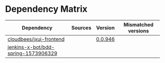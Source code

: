 # Dependency Matrix

Dependency | Sources | Version | Mismatched versions
---------- | ------- | ------- | -------------------
[cloudbees/jxui-frontend](https://github.com/cloudbees/jxui-frontend) |  | [0.0.946]() | 
[jenkins-x-bot/bdd-spring-1573906329](https://github.com/jenkins-x-bot/bdd-spring-1573906329.git) |  | []() | 
